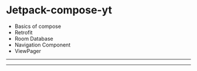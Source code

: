 # Jetpack-compose-yt

- Basics of compose
- Retrofit
- Room Database
- Navigation Component
- ViewPager
----
----
